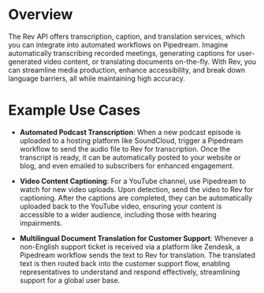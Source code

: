 # Overview

The Rev API offers transcription, caption, and translation services, which you can integrate into automated workflows on Pipedream. Imagine automatically transcribing recorded meetings, generating captions for user-generated video content, or translating documents on-the-fly. With Rev, you can streamline media production, enhance accessibility, and break down language barriers, all while maintaining high accuracy.

# Example Use Cases

- **Automated Podcast Transcription**: When a new podcast episode is uploaded to a hosting platform like SoundCloud, trigger a Pipedream workflow to send the audio file to Rev for transcription. Once the transcript is ready, it can be automatically posted to your website or blog, and even emailed to subscribers for enhanced engagement.

- **Video Content Captioning**: For a YouTube channel, use Pipedream to watch for new video uploads. Upon detection, send the video to Rev for captioning. After the captions are completed, they can be automatically uploaded back to the YouTube video, ensuring your content is accessible to a wider audience, including those with hearing impairments.

- **Multilingual Document Translation for Customer Support**: Whenever a non-English support ticket is received via a platform like Zendesk, a Pipedream workflow sends the text to Rev for translation. The translated text is then routed back into the customer support flow, enabling representatives to understand and respond effectively, streamlining support for a global user base.
